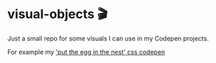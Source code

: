 # visual-objects 🎬

Just a small repo for some visuals I can use in my Codepen projects.

For example my ['put the egg in the nest' css codepen](https://codepen.io/luis-rieke/pen/qBYaQmj)
